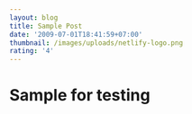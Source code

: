 ```yaml
---
layout: blog
title: Sample Post
date: '2009-07-01T18:41:59+07:00'
thumbnail: /images/uploads/netlify-logo.png
rating: '4'
---
```

# Sample for testing

